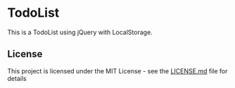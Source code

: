 # TodoList
This is a TodoList using jQuery with LocalStorage.


## License

This project is licensed under the MIT License - see the [LICENSE.md](https://github.com/weekendchow/jQuery-LS-TodoList-Practice/blob/master/LICENSEd) file for details

